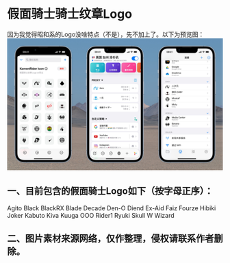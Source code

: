# 假面骑士骑士纹章Logo
因为我觉得昭和系的Logo没啥特点（不是），先不加上了。以下为预览图：
![KamenRider Icon](https://raw.githubusercontent.com/iamhuangli/Icon/main/KamenRider/preview.jpg)
## 一、目前包含的假面骑士Logo如下（按字母正序）：
Agito
Black
BlackRX
Blade
Decade
Den-O
Diend
Ex-Aid
Faiz
Fourze
Hibiki
Joker
Kabuto
Kiva
Kuuga
OOO
Rider1
Ryuki
Skull
W
Wizard
## 二、图片素材来源网络，仅作整理，侵权请联系作者删除。
